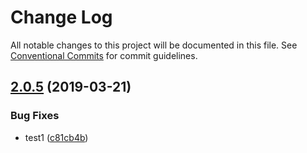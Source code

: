 # Change Log

All notable changes to this project will be documented in this file.
See [Conventional Commits](https://conventionalcommits.org) for commit guidelines.

## [2.0.5](https://github.com/xiaolei/ic-codemodule/compare/ic-codemodule@2.0.4...ic-codemodule@2.0.5) (2019-03-21)


### Bug Fixes

* test1 ([c81cb4b](https://github.com/xiaolei/ic-codemodule/commit/c81cb4b))
